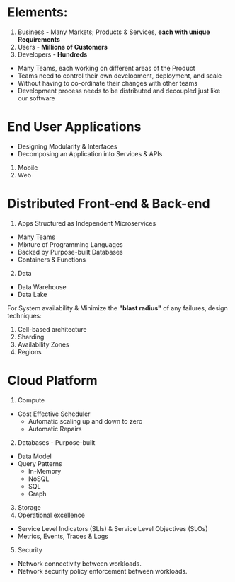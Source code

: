 # Elements:
1. Business - Many Markets; Products & Services, **each with unique Requirements**
2. Users - **Millions of Customers**
3. Developers - **Hundreds**

* Many Teams, each working on different areas of the Product
* Teams need to control their own development, deployment, and scale
* Without having to co-ordinate their changes with other teams
* Development process needs to be distributed and decoupled just like our software

# End User Applications
* Designing Modularity & Interfaces
* Decomposing an Application into Services & APIs

1. Mobile
2. Web

# Distributed Front-end & Back-end
1. Apps Structured as Independent Microservices
* Many Teams
* Mixture of Programming Languages
* Backed by Purpose-built Databases
* Containers & Functions
2. Data
* Data Warehouse
* Data Lake

For System availability & Minimize the **"blast radius"** of any failures, design techniques:
1. Cell-based architecture
2. Sharding
3. Availability Zones
4. Regions

# Cloud Platform
1. Compute
* Cost Effective Scheduler 
    * Automatic scaling up and down to zero
    * Automatic Repairs
2. Databases - Purpose-built
* Data Model
* Query Patterns
   * In-Memory
   * NoSQL
   * SQL
   * Graph
3. Storage
4. Operational excellence
* Service Level Indicators (SLIs) & Service Level Objectives (SLOs)
* Metrics, Events, Traces & Logs
5. Security
* Network connectivity between workloads.
* Network security policy enforcement between workloads.

